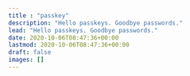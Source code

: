 ```yaml
---
title : "passkey"
description: "Hello passkeys. Goodbye passwords."
lead: "Hello passkeys. Goodbye passwords."
date: 2020-10-06T08:47:36+00:00
lastmod: 2020-10-06T08:47:36+00:00
draft: false
images: []
---
```

